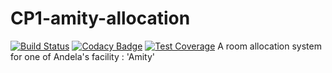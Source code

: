# CP1-amity-allocation
[![Build Status](https://travis-ci.org/ProberI/CP1-amity-allocation.svg?branch=master)](https://travis-ci.org/ProberI/CP1-amity-allocation)
[![Codacy Badge](https://api.codacy.com/project/badge/Grade/4879e38ba60d40a995a967ac1f669dcc)](https://www.codacy.com/app/ProberI/CP1-amity-allocation?utm_source=github.com&amp;utm_medium=referral&amp;utm_content=ProberI/CP1-amity-allocation&amp;utm_campaign=Badge_Grade) 
[![Test Coverage](https://codeclimate.com/github/ProberI/CP1-amity-allocation/badges/coverage.svg)](https://codeclimate.com/github/ProberI/CP1-amity-allocation/coverage)
A room allocation system for one of Andela's facility : 'Amity'
